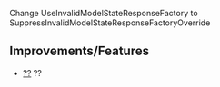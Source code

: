 Change UseInvalidModelStateResponseFactory to SuppressInvalidModelStateResponseFactoryOverride

## Improvements/Features
* [??](https://github.com/ofpinewood/http-exceptions/issues/??) ?? 
